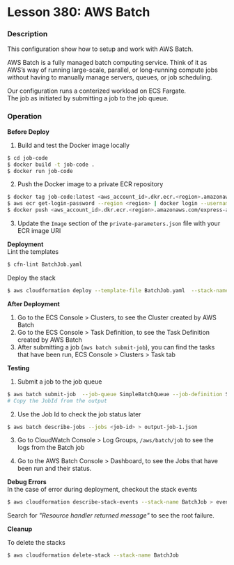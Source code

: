 # Lesson 380: AWS Batch

### Description

This configuration show how to setup and work with AWS Batch.

AWS Batch is a fully managed batch computing service. Think of it as AWS’s way of running large-scale, parallel, or long-running compute jobs without having to manually manage servers, queues, or job scheduling.

Our configuration runs a conterized workload on ECS Fargate.  
The job as initiated by submitting a job to the job queue.

### Operation

**Before Deploy**

1. Build and test the Docker image locally

```bash
$ cd job-code
$ docker build -t job-code .
$ docker run job-code
```

2. Push the Docker image to a private ECR repository

```bash
$ docker tag job-code:latest <aws_account_id>.dkr.ecr.<region>.amazonaws.com/nestjs-repos:job-code
$ aws ecr get-login-password --region <region> | docker login --username AWS --password-stdin <aws_account_id>.dkr.ecr.<region>.amazonaws.com
$ docker push <aws_account_id>.dkr.ecr.<region>.amazonaws.com/express-app:job-code
```

3. Update the `Image` section of the `private-parameters.json` file with your ECR image URI

**Deployment**  
Lint the templates

```bash
$ cfn-lint BatchJob.yaml
```

Deploy the stack

```bash
$ aws cloudformation deploy --template-file BatchJob.yaml  --stack-name BatchJob --capabilities CAPABILITY_IAM --parameter-overrides file://private-parameters.json
```

**After Deployment**

1. Go to the ECS Console > Clusters, to see the Cluster created by AWS Batch
2. Go to the ECS Console > Task Definition, to see the Task Definition created by AWS Batch
3. After submitting a job (`aws batch submit-job`), you can find the tasks that have been run, ECS Console > Clusters > Task tab

**Testing**

1. Submit a job to the job queue

```bash
$ aws batch submit-job  --job-queue SimpleBatchQueue --job-definition SimpleBatchJob --job-name test-job-1
# Copy the JobId from the output
```

2. Use the Job Id to check the job status later

```bash
$ aws batch describe-jobs --jobs <job-id> > output-job-1.json
```

3. Go to CloudWatch Console > Log Groups, `/aws/batch/job` to see the logs from the Batch job

4. Go to the AWS Batch Console > Dashboard, to see the Jobs that have been run and their status.

**Debug Errors**  
 In the case of error during deployment, checkout the stack events

```bash
$ aws cloudformation describe-stack-events --stack-name BatchJob > events.json
```

Search for _"Resource handler returned message"_ to see the root failure.

**Cleanup**

To delete the stacks

```bash
$ aws cloudformation delete-stack --stack-name BatchJob
```
